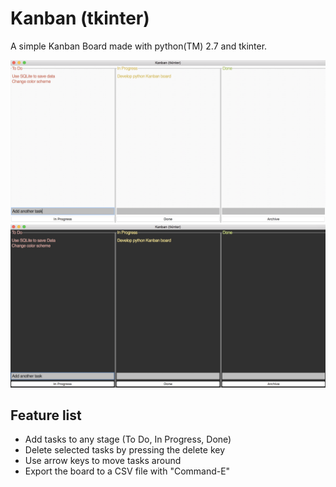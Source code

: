 # Kanban (tkinter)

A simple Kanban Board made with python(TM) 2.7 and tkinter.

![img](doc/kanban_screenshot.png)
![img](doc/kanban_screenshot_dark.png)

## Feature list

+ Add tasks to any stage (To Do, In Progress, Done)
+ Delete selected tasks by pressing the delete key
+ Use arrow keys to move tasks around
+ Export the board to a CSV file with "Command-E"